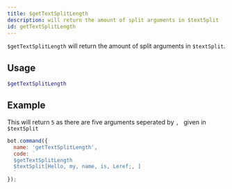 ```yaml
---
title: $getTextSplitLength 
description: will return the amount of split arguments in $textSplit
id: getTextSplitLength
---
```


`$getTextSplitLength` will return the amount of split arguments in `$textSplit`.

## Usage

```php
$getTextSplitLength
```

## Example

This will return `5` as there are five arguments seperated by `, ` given in `$textSplit`

```javascript
bot.command({
  name: 'getTextSplitLength',
  code: `
  $getTextSplitLength
  $textSplit[Hello, my, name, is, Leref;, ]
  `
});
```
